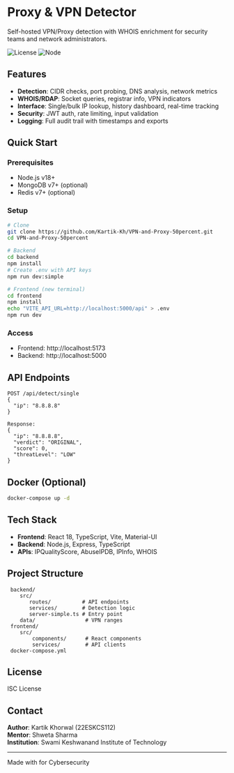 ﻿# Proxy & VPN Detector

Self-hosted VPN/Proxy detection with WHOIS enrichment for security teams and network administrators.

![License](https://img.shields.io/badge/license-ISC-blue.svg)
![Node](https://img.shields.io/badge/node-%3E%3D18.0.0-brightgreen.svg)

## Features

- **Detection**: CIDR checks, port probing, DNS analysis, network metrics
- **WHOIS/RDAP**: Socket queries, registrar info, VPN indicators
- **Interface**: Single/bulk IP lookup, history dashboard, real-time tracking
- **Security**: JWT auth, rate limiting, input validation
- **Logging**: Full audit trail with timestamps and exports

## Quick Start

### Prerequisites
- Node.js v18+
- MongoDB v7+ (optional)
- Redis v7+ (optional)

### Setup

```bash
# Clone
git clone https://github.com/Kartik-Kh/VPN-and-Proxy-50percent.git
cd VPN-and-Proxy-50percent

# Backend
cd backend
npm install
# Create .env with API keys
npm run dev:simple

# Frontend (new terminal)
cd frontend
npm install
echo "VITE_API_URL=http://localhost:5000/api" > .env
npm run dev
```

### Access
- Frontend: http://localhost:5173
- Backend: http://localhost:5000

## API Endpoints

```http
POST /api/detect/single
{
  "ip": "8.8.8.8"
}

Response:
{
  "ip": "8.8.8.8",
  "verdict": "ORIGINAL",
  "score": 0,
  "threatLevel": "LOW"
}
```

## Docker (Optional)

```bash
docker-compose up -d
```

## Tech Stack

- **Frontend**: React 18, TypeScript, Vite, Material-UI
- **Backend**: Node.js, Express, TypeScript
- **APIs**: IPQualityScore, AbuseIPDB, IPInfo, WHOIS

## Project Structure

```
 backend/
    src/
       routes/          # API endpoints
       services/        # Detection logic
       server-simple.ts # Entry point
    data/                # VPN ranges
 frontend/
    src/
        components/      # React components
        services/        # API clients
 docker-compose.yml
```

## License

ISC License

## Contact

**Author**: Kartik Khorwal (22ESKCS112)  
**Mentor**: Shweta Sharma  
**Institution**: Swami Keshwanand Institute of Technology

---

Made with  for Cybersecurity
